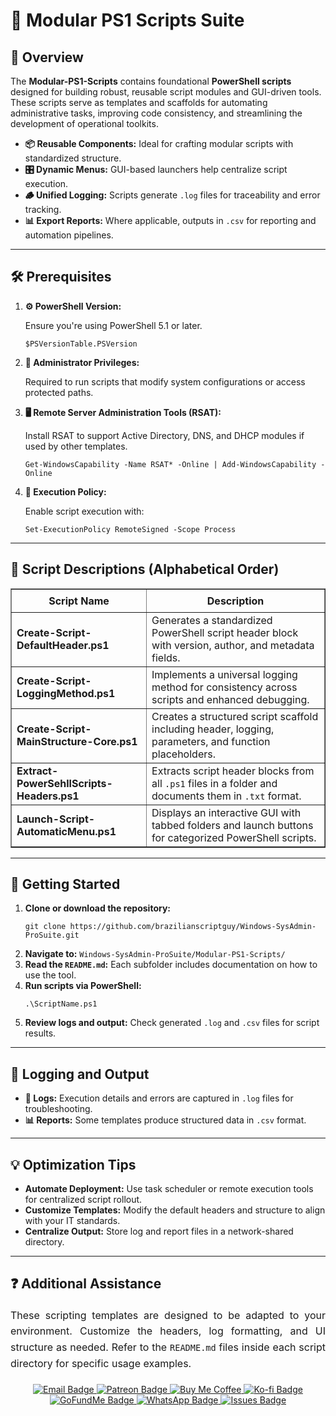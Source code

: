 <div>
  <h1>📂 Modular PS1 Scripts Suite</h1>

  <h2>📝 Overview</h2>
  <p>
    The <strong>Modular-PS1-Scripts</strong> contains foundational <strong>PowerShell scripts</strong> designed for 
    building robust, reusable script modules and GUI-driven tools. These scripts serve as templates and scaffolds 
    for automating administrative tasks, improving code consistency, and streamlining the development of operational toolkits.
  </p>

  <ul>
    <li><strong>📦 Reusable Components:</strong> Ideal for crafting modular scripts with standardized structure.</li>
    <li><strong>🎛️ Dynamic Menus:</strong> GUI-based launchers help centralize script execution.</li>
    <li><strong>🪵 Unified Logging:</strong> Scripts generate <code>.log</code> files for traceability and error tracking.</li>
    <li><strong>📊 Export Reports:</strong> Where applicable, outputs in <code>.csv</code> for reporting and automation pipelines.</li>
  </ul>

  <hr />

  <h2>🛠️ Prerequisites</h2>
  <ol>
    <li>
      <strong>⚙️ PowerShell Version:</strong>
      <p>Ensure you're using PowerShell 5.1 or later.</p>
      <pre><code>$PSVersionTable.PSVersion</code></pre>
    </li>
    <li>
      <strong>🔑 Administrator Privileges:</strong>
      <p>Required to run scripts that modify system configurations or access protected paths.</p>
    </li>
    <li>
      <strong>🖥️ Remote Server Administration Tools (RSAT):</strong>
      <p>Install RSAT to support Active Directory, DNS, and DHCP modules if used by other templates.</p>
      <pre><code>Get-WindowsCapability -Name RSAT* -Online | Add-WindowsCapability -Online</code></pre>
    </li>
    <li>
      <strong>🔧 Execution Policy:</strong>
      <p>Enable script execution with:</p>
      <pre><code>Set-ExecutionPolicy RemoteSigned -Scope Process</code></pre>
    </li>
  </ol>

  <hr />

  <h2>📄 Script Descriptions (Alphabetical Order)</h2>
  <table border="1" style="border-collapse: collapse; width: 100%;">
    <thead>
      <tr>
        <th style="padding: 8px;">Script Name</th>
        <th style="padding: 8px;">Description</th>
      </tr>
    </thead>
    <tbody>
      <tr>
        <td><strong>Create-Script-DefaultHeader.ps1</strong></td>
        <td>Generates a standardized PowerShell script header block with version, author, and metadata fields.</td>
      </tr>
      <tr>
        <td><strong>Create-Script-LoggingMethod.ps1</strong></td>
        <td>Implements a universal logging method for consistency across scripts and enhanced debugging.</td>
      </tr>
      <tr>
        <td><strong>Create-Script-MainStructure-Core.ps1</strong></td>
        <td>Creates a structured script scaffold including header, logging, parameters, and function placeholders.</td>
      </tr>
      <tr>
        <td><strong>Extract-PowerSehllScripts-Headers.ps1</strong></td>
        <td>Extracts script header blocks from all <code>.ps1</code> files in a folder and documents them in <code>.txt</code> format.</td>
      </tr>
      <tr>
        <td><strong>Launch-Script-AutomaticMenu.ps1</strong></td>
        <td>Displays an interactive GUI with tabbed folders and launch buttons for categorized PowerShell scripts.</td>
      </tr>
    </tbody>
  </table>

  <hr />

  <h2>🚀 Getting Started</h2>
  <ol>
    <li><strong>Clone or download the repository:</strong>
      <pre><code>git clone https://github.com/brazilianscriptguy/Windows-SysAdmin-ProSuite.git</code></pre>
    </li>
    <li><strong>Navigate to:</strong> <code>Windows-SysAdmin-ProSuite/Modular-PS1-Scripts/</code></li>
    <li><strong>Read the <code>README.md</code>:</strong> Each subfolder includes documentation on how to use the tool.</li>
    <li><strong>Run scripts via PowerShell:</strong>
      <pre><code>.\ScriptName.ps1</code></pre>
    </li>
    <li><strong>Review logs and output:</strong> Check generated <code>.log</code> and <code>.csv</code> files for script results.</li>
  </ol>

  <hr />

  <h2>📝 Logging and Output</h2>
  <ul>
    <li><strong>📄 Logs:</strong> Execution details and errors are captured in <code>.log</code> files for troubleshooting.</li>
    <li><strong>📊 Reports:</strong> Some templates produce structured data in <code>.csv</code> format.</li>
  </ul>

  <hr />

  <h2>💡 Optimization Tips</h2>
  <ul>
    <li><strong>Automate Deployment:</strong> Use task scheduler or remote execution tools for centralized script rollout.</li>
    <li><strong>Customize Templates:</strong> Modify the default headers and structure to align with your IT standards.</li>
    <li><strong>Centralize Output:</strong> Store log and report files in a network-shared directory.</li>
  </ul>

  <hr />

  <h2>❓ Additional Assistance</h2>
  <p style="text-align: justify; font-size: 16px; line-height: 1.6;">
    These scripting templates are designed to be adapted to your environment. Customize the headers, log formatting, and 
    UI structure as needed. Refer to the <code>README.md</code> files inside each script directory for specific usage examples.
  </p>

  <div align="center" style="margin-top: 20px;">
    <a href="mailto:luizhamilton.lhr@gmail.com" target="_blank">
      <img src="https://img.shields.io/badge/Email-luizhamilton.lhr@gmail.com-D14836?style=for-the-badge&logo=gmail" alt="Email Badge">
    </a>
    <a href="https://patreon.com/brazilianscriptguy" target="_blank">
      <img src="https://img.shields.io/badge/Patreon-Support-red?style=for-the-badge&logo=patreon" alt="Patreon Badge">
    </a>
    <a href="https://buymeacoffee.com/brazilianscriptguy" target="_blank">
      <img src="https://img.shields.io/badge/Buy%20Me%20a%20Coffee-yellow?style=for-the-badge&logo=buymeacoffee" alt="Buy Me Coffee">
    </a>
    <a href="https://ko-fi.com/brazilianscriptguy" target="_blank">
      <img src="https://img.shields.io/badge/Ko--fi-Support-blue?style=for-the-badge&logo=kofi" alt="Ko-fi Badge">
    </a>
    <a href="https://gofund.me/4599d3e6" target="_blank">
      <img src="https://img.shields.io/badge/GoFundMe-Donate-green?style=for-the-badge&logo=gofundme" alt="GoFundMe Badge">
    </a>
    <a href="https://whatsapp.com/channel/0029VaEgqC50G0XZV1k4Mb1c" target="_blank">
      <img src="https://img.shields.io/badge/WhatsApp-Join%20Us-25D366?style=for-the-badge&logo=whatsapp" alt="WhatsApp Badge">
    </a>
    <a href="https://github.com/brazilianscriptguy/Windows-SysAdmin-ProSuite/issues" target="_blank">
      <img src="https://img.shields.io/badge/Report%20Issues-GitHub-blue?style=for-the-badge&logo=github" alt="Issues Badge">
    </a>
  </div>
</div>
